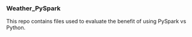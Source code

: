 ### Weather_PySpark

This repo contains files used to evaluate the benefit of using PySpark vs Python.
